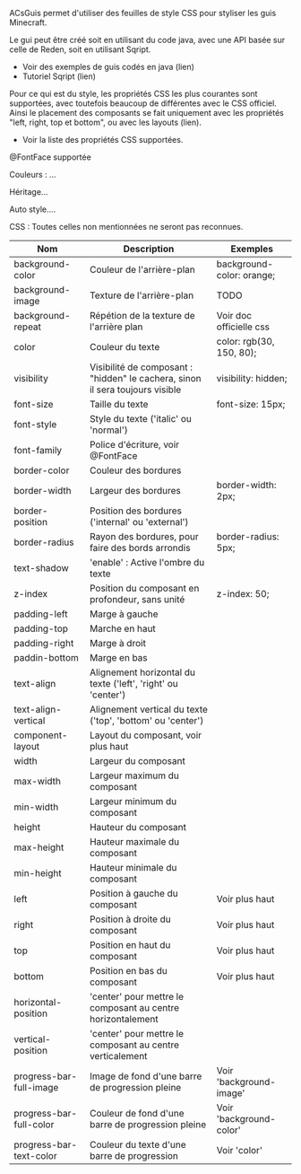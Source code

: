 

ACsGuis permet d'utiliser des feuilles de style CSS pour styliser les guis Minecraft.

Le gui peut être créé soit en utilisant du code java, avec une API basée sur celle de Reden, soit en utilisant Sqript.

- Voir des exemples de guis codés en java (lien)
- Tutoriel Sqript (lien)

Pour ce qui est du style, les propriétés CSS les plus courantes sont supportées, avec toutefois beaucoup de différentes avec le CSS officiel. Ainsi le placement des composants se fait uniquement avec les propriétés "left, right, top et bottom", ou avec les layouts (lien).

- Voir la liste des propriétés CSS supportées.



@FontFace supportée

Couleurs : ...

Héritage...

Auto style....

CSS : Toutes celles non mentionnées ne seront pas reconnues.

| Nom                     | Description                                                  | Exemples                  |
| ----------------------- | ------------------------------------------------------------ | ------------------------- |
| background-color        | Couleur de l'arrière-plan                                    | background-color: orange; |
| background-image        | Texture de l'arrière-plan                                    | TODO                      |
| background-repeat       | Répétion de la texture de l'arrière plan                     | Voir doc officielle css   |
| color                   | Couleur du texte                                             | color: rgb(30, 150, 80);  |
| visibility              | Visibilité de composant : "hidden" le cachera, sinon il sera toujours visible | visibility: hidden;       |
| font-size               | Taille du texte                                              | font-size: 15px;          |
| font-style              | Style du texte ('italic' ou 'normal')                        |                           |
| font-family             | Police d'écriture, voir @FontFace                            |                           |
| border-color            | Couleur des bordures                                         |                           |
| border-width            | Largeur des bordures                                         | border-width: 2px;        |
| border-position         | Position des bordures ('internal' ou 'external')             |                           |
| border-radius           | Rayon des bordures, pour faire des bords arrondis            | border-radius: 5px;       |
| text-shadow             | 'enable' : Active l'ombre du texte                           |                           |
| z-index                 | Position du composant en profondeur, sans unité              | z-index: 50;              |
| padding-left            | Marge à gauche                                               |                           |
| padding-top             | Marche en haut                                               |                           |
| padding-right           | Marge à droit                                                |                           |
| paddin-bottom           | Marge en bas                                                 |                           |
| text-align              | Alignement horizontal du texte ('left', 'right' ou 'center') |                           |
| text-align-vertical     | Alignement vertical du texte ('top', 'bottom' ou 'center')   |                           |
| component-layout        | Layout du composant, voir plus haut                          |                           |
| width                   | Largeur du composant                                         |                           |
| max-width               | Largeur maximum du composant                                 |                           |
| min-width               | Largeur minimum du composant                                 |                           |
| height                  | Hauteur du composant                                         |                           |
| max-height              | Hauteur maximale du composant                                |                           |
| min-height              | Hauteur minimale du composant                                |                           |
| left                    | Position à gauche du composant                               | Voir plus haut            |
| right                   | Position à droite du composant                               | Voir plus haut            |
| top                     | Position en haut du composant                                | Voir plus haut            |
| bottom                  | Position en bas du composant                                 | Voir plus haut            |
| horizontal-position     | 'center' pour mettre le composant au centre horizontalement  |                           |
| vertical-position       | 'center' pour mettre le composant au centre verticalement    |                           |
| progress-bar-full-image | Image de fond d'une barre de progression pleine              | Voir 'background-image'   |
| progress-bar-full-color | Couleur de fond d'une barre de progression pleine            | Voir 'background-color'   |
| progress-bar-text-color | Couleur du texte d'une barre de progression                  | Voir 'color'              |